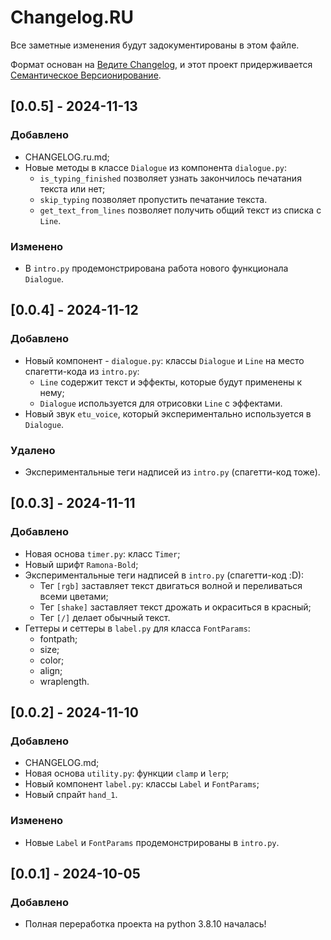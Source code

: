 # Changelog.RU
Все заметные изменения будут задокументированы в этом файле.

Формат основан на [Ведите Changelog](https://keepachangelog.com/ru/1.0.0/),
и этот проект придерживается [Семантическое Версионирование](https://semver.org/lang/ru/spec/v2.0.0.html).

## [0.0.5] - 2024-11-13
### Добавлено
- CHANGELOG.ru.md;
- Новые методы в классе `Dialogue` из компонента `dialogue.py`:
  - `is_typing_finished` позволяет узнать закончилось печатания текста или нет;
  - `skip_typing` позволяет пропустить печатание текста.
  - `get_text_from_lines` позволяет получить общий текст из списка с `Line`.

### Изменено
- В `intro.py` продемонстрирована работа нового функционала `Dialogue`.

## [0.0.4] - 2024-11-12
### Добавлено
- Новый компонент - `dialogue.py`: классы `Dialogue` и `Line` на место спагетти-кода из `intro.py`:
  - `Line` содержит текст и эффекты, которые будут применены к нему;
  - `Dialogue` используется для отрисовки `Line` с эффектами.
- Новый звук `etu_voice`, который экспериментально используется в `Dialogue`.

### Удалено
- Экспериментальные теги надписей из `intro.py` (спагетти-код тоже).

## [0.0.3] - 2024-11-11
### Добавлено
- Новая основа `timer.py`: класс `Timer`;
- Новый шрифт `Ramona-Bold`;
- Экспериментальные теги надписей в `intro.py` (спагетти-код :D):
  - Тег `[rgb]` заставляет текст двигаться волной и переливаться всеми цветами;
  - Тег `[shake]` заставляет текст дрожать и окраситься в красный;
  - Тег `[/]` делает обычный текст.
- Геттеры и сеттеры в `label.py` для класса `FontParams`:
  - fontpath;
  - size;
  - color;
  - align;
  - wraplength.

## [0.0.2] - 2024-11-10
### Добавлено
- CHANGELOG.md;
- Новая основа `utility.py`: функции `clamp` и `lerp`;
- Новый компонент `label.py`: классы `Label` и `FontParams`;
- Новый спрайт `hand_1`.

### Изменено
- Новые `Label` и `FontParams` продемонстрированы в `intro.py`.

## [0.0.1] - 2024-10-05
### Добавлено
- Полная переработка проекта на python 3.8.10 началась!
